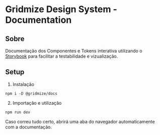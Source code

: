 # Gridmize Design System - Documentation

## Sobre

Documentação dos Componentes e Tokens interativa utilizando o <a href="https://storybook.js.org/" target="_blank">Storybook</a> para facilitar a testabilidade e vizualização.

## Setup

1. Instalação

```
npm i -D @gridmize/docs
```

2. Importação e utilização

```
npm run dev
```

Caso correu tudo certo, abrirá uma aba do navegador automaticamente com a documentação.
